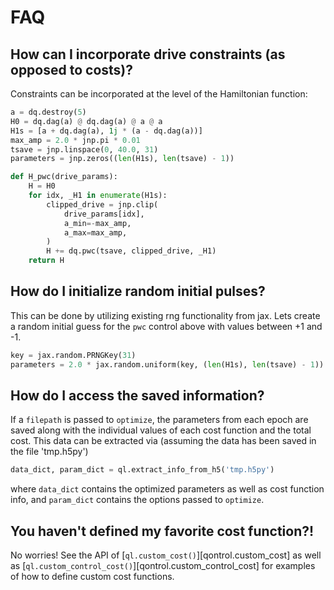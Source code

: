 # FAQ

## How can I incorporate drive **constraints** (as opposed to costs)?

Constraints can be incorporated at the level of the Hamiltonian function:

```python
a = dq.destroy(5)
H0 = dq.dag(a) @ dq.dag(a) @ a @ a
H1s = [a + dq.dag(a), 1j * (a - dq.dag(a))]
max_amp = 2.0 * jnp.pi * 0.01
tsave = jnp.linspace(0, 40.0, 31)
parameters = jnp.zeros((len(H1s), len(tsave) - 1))

def H_pwc(drive_params):
    H = H0
    for idx, _H1 in enumerate(H1s):
        clipped_drive = jnp.clip(
            drive_params[idx],
            a_min=-max_amp,
            a_max=max_amp,
        )
        H += dq.pwc(tsave, clipped_drive, _H1)
    return H
```

## How do I initialize random initial pulses?

This can be done by utilizing existing rng functionality from jax. Lets create a random initial guess for the `pwc` control above with values between +1 and -1.
```python
key = jax.random.PRNGKey(31)
parameters = 2.0 * jax.random.uniform(key, (len(H1s), len(tsave) - 1)) - 1.0
```

## How do I access the saved information?

If a `filepath` is passed to `optimize`, the parameters from each epoch are saved along with the individual values of each cost function and the total cost. This data can be extracted via (assuming the data has been saved in the file 'tmp.h5py')
<!-- skip: next -->
```python
data_dict, param_dict = ql.extract_info_from_h5('tmp.h5py')
```
where `data_dict` contains the optimized parameters as well as cost function info, and `param_dict` contains the options passed to `optimize`.

## You haven't defined my favorite cost function?!

No worries! See the API of [`ql.custom_cost()`][qontrol.custom_cost] as well as [`ql.custom_control_cost()`][qontrol.custom_control_cost] for examples of how to define custom cost functions.

